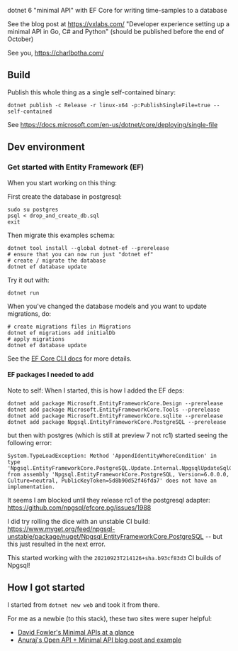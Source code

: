 dotnet 6 "minimal API" with EF Core for writing time-samples to a database

See the blog post at https://vxlabs.com/ "Developer experience setting up a
minimal API in Go, C# and Python" (should be published before the end of
October)

See you,
https://charlbotha.com/

## Build

Publish this whole thing as a single self-contained binary:

```shell
dotnet publish -c Release -r linux-x64 -p:PublishSingleFile=true --self-contained
```

See https://docs.microsoft.com/en-us/dotnet/core/deploying/single-file

## Dev environment

### Get started with Entity Framework (EF)

When you start working on this thing:

First create the database in postgresql:

```shell
sudo su postgres
psql < drop_and_create_db.sql
exit
```

Then migrate this examples schema:

```shell
dotnet tool install --global dotnet-ef --prerelease
# ensure that you can now run just "dotnet ef"
# create / migrate the database
dotnet ef database update
```

Try it out with:

```shell
dotnet run
```

When you've changed the database models and you want to update migrations, do:

```shell
# create migrations files in Migrations
dotnet ef migrations add initialDb
# apply migrations
dotnet ef database update
```
See the [EF Core CLI docs](https://docs.microsoft.com/en-us/ef/core/cli/dotnet) for more details.

#### EF packages I needed to add

Note to self: When I started, this is how I added the EF deps:

```shell
dotnet add package Microsoft.EntityFrameworkCore.Design --prerelease
dotnet add package Microsoft.EntityFrameworkCore.Tools --prerelease
dotnet add package Microsoft.EntityFrameworkCore.sqlite --prerelease
dotnet add package Npgsql.EntityFrameworkCore.PostgreSQL --prerelease
```
but then with postgres (which is still at preview 7 not rc1) started seeing the following error:

```
System.TypeLoadException: Method 'AppendIdentityWhereCondition' in type 'Npgsql.EntityFrameworkCore.PostgreSQL.Update.Internal.NpgsqlUpdateSqlGenerator' from assembly 'Npgsql.EntityFrameworkCore.PostgreSQL, Version=6.0.0.0, Culture=neutral, PublicKeyToken=5d8b90d52f46fda7' does not have an implementation.
```

It seems I am blocked until they release rc1 of the postgresql adapter: https://github.com/npgsql/efcore.pg/issues/1988

I did try rolling the dice with an unstable CI build:
https://www.myget.org/feed/npgsql-unstable/package/nuget/Npgsql.EntityFrameworkCore.PostgreSQL -- but this just resulted in the next error.

This started working with the `20210923T214126+sha.b93cf83d3` CI builds of Npgsql!

## How I got started

I started from `dotnet new web` and took it from there.

For me as a newbie (to this stack), these two sites were super helpful:

- [David Fowler's Minimal APIs at a glance](https://gist.github.com/davidfowl/ff1addd02d239d2d26f4648a06158727)
- [Anuraj's Open API + Minimal API blog post and example](https://dotnetthoughts.net/openapi-support-for-aspnetcore-minimal-webapi/)
